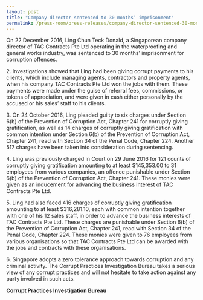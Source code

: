 ```yaml
---
layout: post
title: "Company director sentenced to 30 months’ imprisonment"
permalink: /press-room/press-releases/company-director-sentenced-30-months’-imprisonment/
---
```

On 22 December 2016, Ling Chun Teck Donald, a Singaporean company director of TAC Contracts Pte Ltd operating in the waterproofing and general works industry, was sentenced to 30 months’ imprisonment for corruption offences. 

2\.         Investigations showed that Ling had been giving corrupt payments to his clients, which include managing agents, contractors and property agents, when his company TAC Contracts Pte Ltd won the jobs with them. These payments were made under the guise of referral fees, commissions, or tokens of appreciation, and were given in cash either personally by the accused or his sales’ staff to his clients.

3\.         On 24 October 2016, Ling pleaded guilty to six charges under Section 6(b) of the Prevention of Corruption Act, Chapter 241 for corruptly giving gratification, as well as 14 charges of corruptly giving gratification with common intention under Section 6(b) of the Prevention of Corruption Act, Chapter 241, read with Section 34 of the Penal Code, Chapter 224. Another 517 charges have been taken into consideration during sentencing.

4\.          Ling was previously charged in Court on 29 June 2016 for 121 counts of corruptly giving gratification amounting to at least $145,353.00 to 31 employees from various companies, an offence punishable under Section 6(b) of the Prevention of Corruption Act, Chapter 241. These monies were given as an inducement for advancing the business interest of TAC Contracts Pte Ltd.

5\.          Ling had also faced 416 charges of corruptly giving gratification amounting to at least $316,281.10, each with common intention together with one of his 12 sales staff, in order to advance the business interests of TAC Contracts Pte Ltd. These charges are punishable under Section 6(b) of the Prevention of Corruption Act, Chapter 241, read with Section 34 of the Penal Code, Chapter 224. These monies were given to 76 employees from various organisations so that TAC Contracts Pte Ltd can be awarded with the jobs and contracts with these organisations. 

6\.          Singapore adopts a zero tolerance approach towards corruption and any criminal activity. The Corrupt Practices Investigation Bureau takes a serious view of any corrupt practices and will not hesitate to take action against any party involved in such acts.

**Corrupt Practices Investigation Bureau**
